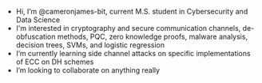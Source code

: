 - Hi, I’m @cameronjames-bit, current M.S. student in Cybersecurity and Data Science
- I'm interested in cryptography and secure communication channels, de-obfuscation methods, PQC, zero knowledge proofs, malware analysis, decision trees, SVMs, and logistic regression 
- I’m currently learning side channel attacks on specific implementations of ECC on DH schemes 
- I’m looking to collaborate on anything really



